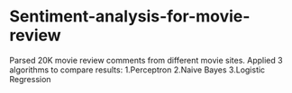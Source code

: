 # Sentiment-analysis-for-movie-review
Parsed 20K movie review comments from different movie sites.
Applied 3 algorithms to compare results: 1.Perceptron 2.Naive Bayes 3.Logistic Regression
